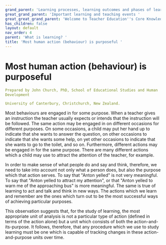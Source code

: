 ```yaml
---
grand_parent: 'Learning processes, learning outcomes and phases of learning '
great_grand_parent: 'Important learning and teaching events '
great_great_grand_parent: 'Welcome to Teacher Education''s Core Knowledge and Skills.'
has_children: false
layout: default
nav_order: 4
parent: 'What is learning? '
title: 'Most human action (behaviour) is purposeful '
---
```

# Most human action (behaviour) is purposeful


```yaml
Prepared by John Church, PhD, School of Educational Studies and Human
Development

University of Canterbury, Christchurch, New Zealand.
```


Most behaviours are engaged in for some purpose. When a teacher gives an
instruction the teacher usually expects or intends that the instruction
will be followed. The same action may be engaged in on different
occasions for different purposes. On some occasions, a child may put her
hand up to indicate that she wants to answer the question, on other
occasions to indicate that she wants some help, on yet other occasions
to indicate that she wants to go to the toilet, and so on. Furthermore,
different actions may be engaged in for the same purpose. There are many
different actions which a child may use to attract the attention of the
teacher, for example.

In order to make sense of what people do and say and think, therefore,
we need to take into account not only what a person does, but also the
purpose which that action serves. To say that "Anton yelled" is not very
meaningful. To say that "Anton yelled to attract my attention", or that
"Anton yelled to warn me of the approaching bus" is more meaningful. The
same is true of learning to act and talk and think in new ways. The
actions which we learn and remember are the ones which turn out to be
the most successful ways of achieving particular purposes.

This observation suggests that, for the study of learning, the most
appropriate unit of analysis is not a particular type of action (defined
in terms of the action alone) but a unit which consists of both the
action-and-its-purpose. It follows, therefore, that any procedure which
we use to study learning must be one which is capable of tracking
changes in these action-and-purpose units over time.
